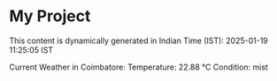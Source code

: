 # My Project

This content is dynamically generated in Indian Time (IST): 2025-01-19 11:25:05 IST


Current Weather in Coimbatore:
Temperature: 22.88 °C
Condition: mist
